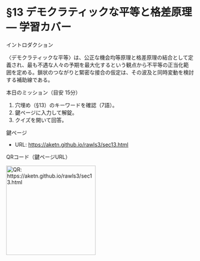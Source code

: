 # §13 デモクラティックな平等と格差原理 — 学習カバー

イントロダクション

〈デモクラティックな平等〉は、公正な機会均等原理と格差原理の結合として定義され、最も不遇な人々の予期を最大化するという観点から不平等の正当化範囲を定める。鎖状のつながりと緊密な接合の仮定は、その波及と同時変動を検討する補助線である。

本日のミッション（目安 15分）

1. 穴埋め（§13）のキーワードを確認（7語）。
1. 鍵ページに入力して解錠。
1. クイズを開いて回答。

鍵ページ

- URL: <https://aketn.github.io/rawls3/sec13.html>

QRコード（鍵ページURL）

<!-- markdownlint-disable MD033 -->
<img src="https://api.qrserver.com/v1/create-qr-code/?size=240x240&data=https%3A%2F%2Faketn.github.io%2Frawls3%2Fsec13.html" width="240" alt="QR: https://aketn.github.io/rawls3/sec13.html" />
<!-- markdownlint-enable MD033 -->
